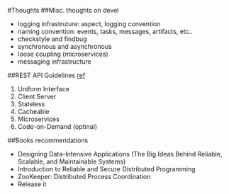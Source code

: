 #Thoughts
##Misc. thoughts on devel
- logging infrastruture: aspect, logging convention
- naming convention: events, tasks, messages, artifacts, etc..
- checkstyle and findbug
- synchronous and asynchronous
- loose coupling (microservices)
- messaging infrastructure

##REST API Guidelines [ref](https://dzone.com/articles/rest-api-basic-guidelines-design-it-right-2)
1. Uniform Interface
1. Client Server
1. Stateless
1. Cacheable
1. Microservices
1. Code-on-Demand (optinal)

##Books recommendations
- Designing Data-Intensive Applications (The Big Ideas Behind Reliable, Scalable, and Maintainable Systems)
- Introduction to Reliable and Secure Distributed Programming
- ZooKeeper: Distributed Process Coordination
- Release it
